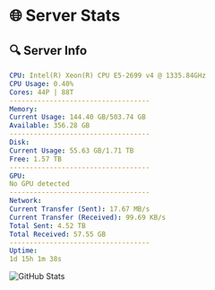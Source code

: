 # 🌐 Server Stats
## 🔍 Server Info
```yaml
CPU: Intel(R) Xeon(R) CPU E5-2699 v4 @ 1335.84GHz
CPU Usage: 0.40%
Cores: 44P | 88T
-----------------------------------
Memory:
Current Usage: 144.40 GB/503.74 GB
Available: 356.28 GB
-----------------------------------
Disk:
Current Usage: 55.63 GB/1.71 TB
Free: 1.57 TB
-----------------------------------
GPU:
No GPU detected
-----------------------------------
Network:
Current Transfer (Sent): 17.67 MB/s
Current Transfer (Received): 99.69 KB/s
Total Sent: 4.52 TB
Total Received: 57.55 GB
-----------------------------------
Uptime:
1d 15h 1m 38s
```
![GitHub Stats](https://img.shields.io/badge/Updated-2025-03-09_12:24:27-blue)